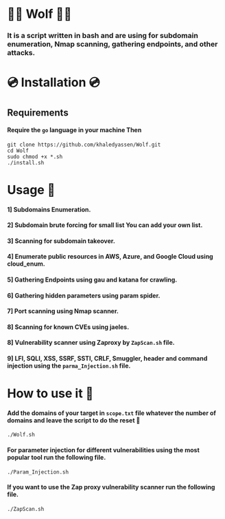 # 🐺️🐺️ Wolf 🐺️🐺️

### It is a script written in bash and are using for subdomain enumeration, Nmap scanning, gathering endpoints, and other attacks.

# 💿️ Installation 💿️ 

## Requirements 

#### Require the `go` language in your machine Then

```
git clone https://github.com/khaledyassen/Wolf.git
cd Wolf
sudo chmod +x *.sh
./install.sh
```

# Usage 🎯

#### 1] Subdomains Enumeration.

#### 2] Subdomain brute forcing for small list You can add your own list.

#### 3] Scanning for subdomain takeover.

#### 4] Enumerate public resources in AWS, Azure, and Google Cloud using cloud_enum.

#### 5] Gathering Endpoints using gau and katana for crawling.

#### 6] Gathering hidden parameters using param spider. 

#### 7] Port scanning using Nmap scanner.

#### 8] Scanning for known CVEs using jaeles.

#### 8] Vulnerability scanner using Zaproxy by `ZapScan.sh` file.

#### 9] LFI, SQLI, XSS, SSRF, SSTI, CRLF, Smuggler, header and command injection using the `parma_Injection.sh` file.  

# How to use it 🐺️

#### Add the domains of your target in `scope.txt` file whatever the number of domains and leave the script to do the reset 🐺️
```
./Wolf.sh
```

#### For parameter injection for different vulnerabilities using the most popular tool run the following file.
```
./Param_Injection.sh 
```

#### If you want to use the Zap proxy vulnerability scanner run the following file.
```
./ZapScan.sh 
```

